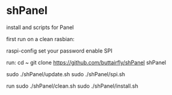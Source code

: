 # shPanel
install and scripts for Panel

first run on a clean rasbian:

raspi-config
  set your password
  enable SPI

run:
  cd ~
  git clone https://github.com/buttairfly/shPanel shPanel
  
  sudo ./shPanel/update.sh
  sudo ./shPanel/spi.sh 
  <reboot>

run
  sudo ./shPanel/clean.sh
  sudo ./shPanel/install.sh
